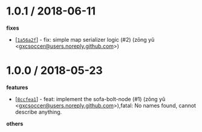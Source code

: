 
1.0.1 / 2018-06-11
==================

**fixes**
  * [[`1a56a2f`](http://github.com/alipay/sofa-bolt-node/commit/1a56a2fcab52d713b9af6620359732fb2f72995c)] - fix: simple map serializer logic (#2) (zōng yǔ <<gxcsoccer@users.noreply.github.com>>)

1.0.0 / 2018-05-23
==================

**features**
  * [[`8ccfea1`](http://github.com/alipay/sofa-bolt-node/commit/8ccfea1311d63225b1f542b87e5ac54223209e2b)] - feat: implement the sofa-bolt-node (#1) (zōng yǔ <<gxcsoccer@users.noreply.github.com>>),fatal: No names found, cannot describe anything.

**others**

